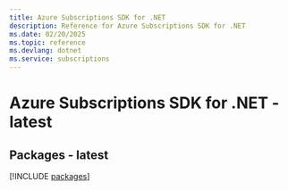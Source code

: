```yaml
---
title: Azure Subscriptions SDK for .NET
description: Reference for Azure Subscriptions SDK for .NET
ms.date: 02/20/2025
ms.topic: reference
ms.devlang: dotnet
ms.service: subscriptions
---
```

# Azure Subscriptions SDK for .NET - latest
## Packages - latest
[!INCLUDE [packages](subscriptions-index.md)]
